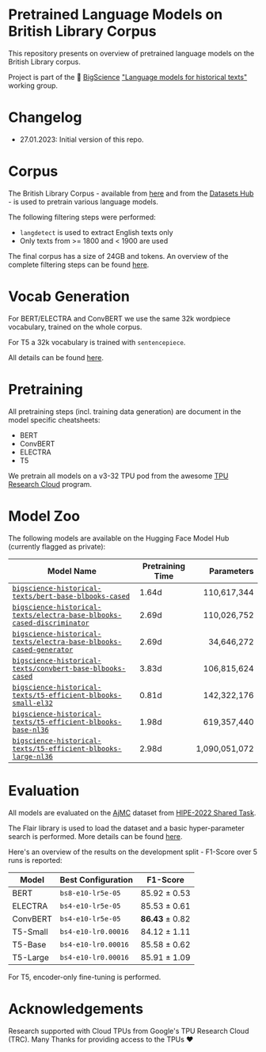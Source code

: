 # Pretrained Language Models on British Library Corpus

This repository presents on overview of pretrained language models on the British Library corpus.

Project is part of the 🌼 [BigScience](https://bigscience.huggingface.co/) ["Language models for historical texts"](https://huggingface.co/bigscience-historical-texts) working group.

# Changelog

* 27.01.2023: Initial version of this repo.

# Corpus

The British Library Corpus - available from [here](https://data.bl.uk/digbks/db14.html) and from the [Datasets Hub](https://huggingface.co/datasets/blbooks) - is used to pretrain
various language models.

The following filtering steps were performed:

* `langdetect` is used to extract English texts only
* Only texts from >= 1800 and < 1900 are used

The final corpus has a size of 24GB and tokens. An overview of the complete filtering steps can be found [here]().

# Vocab Generation

For BERT/ELECTRA and ConvBERT we use the same 32k wordpiece vocabulary, trained on the whole corpus.

For T5 a 32k vocabulary is trained with `sentencepiece`.

All details can be found [here]().

# Pretraining

All pretraining steps (incl. training data generation) are document in the model specific cheatsheets:

* BERT
* ConvBERT
* ELECTRA
* T5

We pretrain all models on a v3-32 TPU pod from the awesome [TPU Research Cloud](https://sites.research.google/trc/about/) program.

# Model Zoo

The following models are available on the Hugging Face Model Hub (currently flagged as private):

| Model Name                                                                                                                                                            | Pretraining Time | Parameters
| --------------------------------------------------------------------------------------------------------------------------------------------------------------------- | ---------------- | ------------:
| [`bigscience-historical-texts/bert-base-blbooks-cased`](https://huggingface.co/bigscience-historical-texts/bert-base-blbooks-cased)                                   | 1.64d            |   110,617,344
| [`bigscience-historical-texts/electra-base-blbooks-cased-discriminator`](https://huggingface.co/bigscience-historical-texts/electra-base-blbooks-cased-discriminator) | 2.69d            |   110,026,752
| [`bigscience-historical-texts/electra-base-blbooks-cased-generator`](https://huggingface.co/bigscience-historical-texts/electra-base-blbooks-cased-generator)         | 2.69d            |    34,646,272
| [`bigscience-historical-texts/convbert-base-blbooks-cased`](https://huggingface.co/bigscience-historical-texts/convbert-base-blbooks-cased)                           | 3.83d            |   106,815,624
| [`bigscience-historical-texts/t5-efficient-blbooks-small-el32`](https://huggingface.co/bigscience-historical-texts/t5-efficient-blbooks-small-el32)                   | 0.81d            |   142,322,176
| [`bigscience-historical-texts/t5-efficient-blbooks-base-nl36`](https://huggingface.co/bigscience-historical-texts/t5-efficient-blbooks-base-nl36)                     | 1.98d            |   619,357,440
| [`bigscience-historical-texts/t5-efficient-blbooks-large-nl36`](https://huggingface.co/bigscience-historical-texts/t5-efficient-blbooks-large-nl36)                   | 2.98d            | 1,090,051,072


# Evaluation

All models are evaluated on the [AjMC](https://github.com/hipe-eval/HIPE-2022-data/blob/main/documentation/README-ajmc.md) dataset from [HIPE-2022 Shared Task](https://hipe-eval.github.io/HIPE-2022/).

The Flair library is used to load the dataset and a basic hyper-parameter search is performed. More details can be found [here]().

Here's an overview of the results on the development split - F1-Score over 5 runs is reported:

| Model    | Best Configuration  | F1-Score
| -------- | ------------------- | --------
| BERT     | `bs8-e10-lr5e-05`   | 85.92 ± 0.53
| ELECTRA  | `bs4-e10-lr5e-05`   | 85.53 ± 0.61
| ConvBERT | `bs4-e10-lr5e-05`   | **86.43** ± 0.82
| T5-Small | `bs4-e10-lr0.00016` | 84.12 ± 1.11
| T5-Base  | `bs4-e10-lr0.00016` | 85.58 ± 0.62
| T5-Large | `bs4-e10-lr0.00016` | 85.91 ± 1.09

For T5, encoder-only fine-tuning is performed.

# Acknowledgements

Research supported with Cloud TPUs from Google's TPU Research Cloud (TRC).
Many Thanks for providing access to the TPUs ❤️
